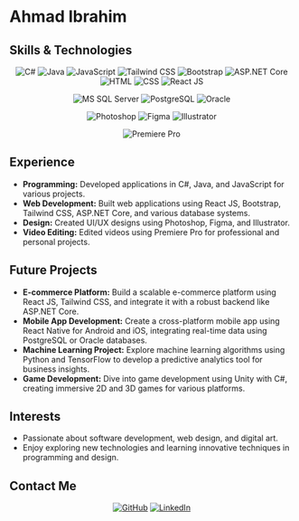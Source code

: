 # Ahmad Ibrahim

## Skills & Technologies

<div align="center">
  
  ![C#](https://img.shields.io/badge/C%23-Familiar-yellow)
  ![Java](https://img.shields.io/badge/Java-Familiar-yellow)
  ![JavaScript](https://img.shields.io/badge/JavaScript-Familiar-yellow)
  ![Tailwind CSS](https://img.shields.io/badge/Tailwind%20CSS-Familiar-yellow)
  ![Bootstrap](https://img.shields.io/badge/Bootstrap-Familiar-yellow)
  ![ASP.NET Core](https://img.shields.io/badge/ASP.NET%20Core-Familiar-yellow)
  ![HTML](https://img.shields.io/badge/HTML-Familiar-yellow)
  ![CSS](https://img.shields.io/badge/CSS-Familiar-yellow)
  ![React JS](https://img.shields.io/badge/React%20JS-Familiar-yellow)
  
  ![MS SQL Server](https://img.shields.io/badge/MS%20SQL%20Server-Familiar-yellow)
  ![PostgreSQL](https://img.shields.io/badge/PostgreSQL-Familiar-yellow)
  ![Oracle](https://img.shields.io/badge/Oracle-Familiar-yellow)
  
  ![Photoshop](https://img.shields.io/badge/Photoshop-Familiar-yellow)
  ![Figma](https://img.shields.io/badge/Figma-Familiar-yellow)
  ![Illustrator](https://img.shields.io/badge/Illustrator-Familiar-yellow)
  
  ![Premiere Pro](https://img.shields.io/badge/Premiere%20Pro-Familiar-yellow)
  
</div>

## Experience

- **Programming:** Developed applications in C#, Java, and JavaScript for various projects.
- **Web Development:** Built web applications using React JS, Bootstrap, Tailwind CSS, ASP.NET Core, and various database systems.
- **Design:** Created UI/UX designs using Photoshop, Figma, and Illustrator.
- **Video Editing:** Edited videos using Premiere Pro for professional and personal projects.

## Future Projects

- **E-commerce Platform:** Build a scalable e-commerce platform using React JS, Tailwind CSS, and integrate it with a robust backend like ASP.NET Core.
- **Mobile App Development:** Create a cross-platform mobile app using React Native for Android and iOS, integrating real-time data using PostgreSQL or Oracle databases.
- **Machine Learning Project:** Explore machine learning algorithms using Python and TensorFlow to develop a predictive analytics tool for business insights.
- **Game Development:** Dive into game development using Unity with C#, creating immersive 2D and 3D games for various platforms.

## Interests

- Passionate about software development, web design, and digital art.
- Enjoy exploring new technologies and learning innovative techniques in programming and design.

## Contact Me

<div align="center">
  
  [![GitHub](https://img.shields.io/badge/GitHub-Profile-blue)](https://github.com/MasterWithAhmad)
  [![LinkedIn](https://img.shields.io/badge/LinkedIn-Profile-blue)](https://linkedin.com/in/Ahmad.eyhash@gmail.com)
  
</div>
